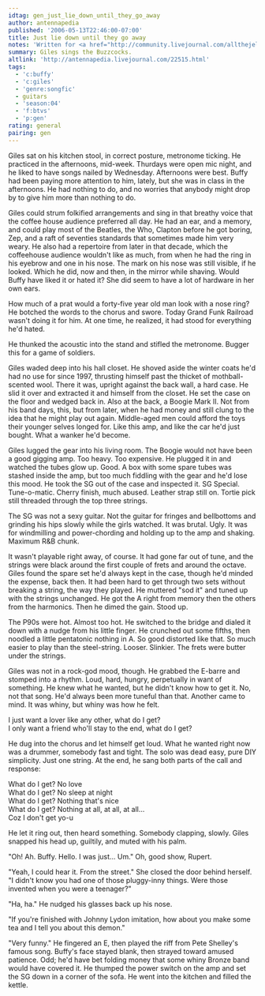 ```yaml
---
idtag: gen_just_lie_down_until_they_go_away
author: antennapedia
published: '2006-05-13T22:46:00-07:00'
title: Just lie down until they go away
notes: 'Written for <a href="http://community.livejournal.com/allthejellies">allthejellies</a> <a href="http://community.livejournal.com/allthejellies/287039.html">writing prompt set 4</a>: Hot, Hunger, Gold, Guilt(y)'
summary: Giles sings the Buzzcocks.
altlink: 'http://antennapedia.livejournal.com/22515.html'
tags:
  - 'c:buffy'
  - 'c:giles'
  - 'genre:songfic'
  - guitars
  - 'season:04'
  - 'f:btvs'
  - 'p:gen'
rating: general
pairing: gen
---
```

Giles sat on his kitchen stool, in correct posture, metronome ticking. He practiced in the afternoons, mid-week. Thurdays were open mic night, and he liked to have songs nailed by Wednesday. Afternoons were best. Buffy had been paying more attention to him, lately, but she was in class in the afternoons. He had nothing to do, and no worries that anybody might drop by to give him more than nothing to do.

Giles could strum folkified arrangements and sing in that breathy voice that the coffee house audience preferred all day. He had an ear, and a memory, and could play most of the Beatles, the Who, Clapton before he got boring, Zep, and a raft of seventies standards that sometimes made him very weary. He also had a repertoire from later in that decade, which the coffeehouse audience wouldn't like as much, from when he had the ring in his eyebrow and one in his nose. The mark on his nose was still visible, if he looked. Which he did, now and then, in the mirror while shaving. Would Buffy have liked it or hated it? She did seem to have a lot of hardware in her own ears.

How much of a prat would a forty-five year old man look with a nose ring? He botched the words to the chorus and swore. Today Grand Funk Railroad wasn't doing it for him. At one time, he realized, it had stood for everything he'd hated. 

He thunked the acoustic into the stand and stifled the metronome. Bugger this for a game of soldiers.

Giles waded deep into his hall closet. He shoved aside the winter coats he'd had no use for since 1997, thrusting himself past the thicket of mothball-scented wool. There it was, upright against the back wall, a hard case. He slid it over and extracted it and himself from the closet. He set the case on the floor and wedged back in. Also at the back, a Boogie Mark II. Not from his band days, this, but from later, when he had money and still clung to the idea that he might play out again. Middle-aged men could afford the toys their younger selves longed for. Like this amp, and like the car he'd just bought. What a wanker he'd become.

Giles lugged the gear into his living room. The Boogie would not have been a good gigging amp. Too heavy. Too expensive. He plugged it in and watched the tubes glow up. Good. A box with some spare tubes was stashed inside the amp, but too much fiddling with the gear and he'd lose this mood. He took the SG out of the case and inspected it. SG Special. Tune-o-matic. Cherry finish, much abused. Leather strap still on. Tortie pick still threaded through the top three strings.

The SG was not a sexy guitar. Not the guitar for fringes and bellbottoms and grinding his hips slowly while the girls watched. It was brutal. Ugly. It was for windmilling and power-chording and holding up to the amp and shaking. Maximum R&B chunk. 

It wasn't playable right away, of course. It had gone far out of tune, and the strings were black around the first couple of frets and around the octave. Giles found the spare set he'd always kept in the case, though he'd minded the expense, back then. It had been hard to get through two sets without breaking a string, the way they played. He muttered "sod it" and tuned up with the strings unchanged. He got the A right from memory then the others from the harmonics. Then he dimed the gain. Stood up.

The P90s were hot. Almost too hot. He switched to the bridge and dialed it down with a nudge from his little finger. He crunched out some fifths, then noodled a little pentatonic nothing in A. So good distorted like that. So much easier to play than the steel-string. Looser. Slinkier. The frets were butter under the strings.

Giles was not in a rock-god mood, though. He grabbed the E-barre and stomped into a rhythm. Loud, hard, hungry, perpetually in want of something. He knew what he wanted, but he didn't know how to get it. No, not that song. He'd always been more tuneful than that. Another came to mind. It was whiny, but whiny was how he felt. 

I just want a lover like any other, what do I get?<br>
I only want a friend who'll stay to the end, what do I get?

He dug into the chorus and let himself get loud. What he wanted right now was a drummer, somebody fast and tight. The solo was dead easy, pure DIY simplicity. Just one string. At the end, he sang both parts of the call and response:

What do I get?	No love<br>
What do I get?	No sleep at night<br>
What do I get?  Nothing that's nice<br>
What do I get?  Nothing at all, at all, at all...<br>
Coz I don't get yo-u

He let it ring out, then heard something. Somebody clapping, slowly. Giles snapped his head up, guiltily, and muted with his palm.

"Oh! Ah. Buffy. Hello. I was just... Um." Oh, good show, Rupert.

"Yeah, I could hear it. From the street." She closed the door behind herself. "I didn't know you had one of those pluggy-inny things. Were those invented when you were a teenager?"

"Ha, ha." He nudged his glasses back up his nose.

"If you're finished with Johnny Lydon imitation, how about you make some tea and I tell you about this demon."

"Very funny." He fingered an E, then played the riff from Pete Shelley's famous song. Buffy's face stayed blank, then strayed toward amused patience. Odd; he'd have bet folding money that some whiny Bronze band would have covered it. He thumped the power switch on the amp and set the SG down in a corner of the sofa. He went into the kitchen and filled the kettle.

